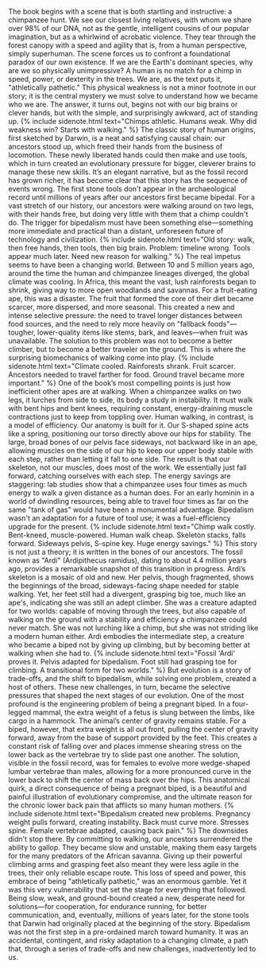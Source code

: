 The book begins with a scene that is both startling and instructive: a chimpanzee hunt. We see our closest living relatives, with whom we share over 98% of our DNA, not as the gentle, intelligent cousins of our popular imagination, but as a whirlwind of acrobatic violence. They tear through the forest canopy with a speed and agility that is, from a human perspective, simply superhuman. The scene forces us to confront a foundational paradox of our own existence. If we are the Earth's dominant species, why are we so physically unimpressive? A human is no match for a chimp in speed, power, or dexterity in the trees. We are, as the text puts it, "athletically pathetic." This physical weakness is not a minor footnote in our story; it is the central mystery we must solve to understand how we became who we are. The answer, it turns out, begins not with our big brains or clever hands, but with the simple, and surprisingly awkward, act of standing up.
{% include sidenote.html text="Chimps athletic. Humans weak. Why did weakness win? Starts with walking." %}
The classic story of human origins, first sketched by Darwin, is a neat and satisfying causal chain: our ancestors stood up, which freed their hands from the business of locomotion. These newly liberated hands could then make and use tools, which in turn created an evolutionary pressure for bigger, cleverer brains to manage these new skills. It’s an elegant narrative, but as the fossil record has grown richer, it has become clear that this story has the sequence of events wrong. The first stone tools don't appear in the archaeological record until millions of years after our ancestors first became bipedal. For a vast stretch of our history, our ancestors were walking around on two legs, with their hands free, but doing very little with them that a chimp couldn't do. The trigger for bipedalism must have been something else—something more immediate and practical than a distant, unforeseen future of technology and civilization.
{% include sidenote.html text="Old story: walk, then free hands, then tools, then big brain. Problem: timeline wrong. Tools appear much later. Need new reason for walking." %}
The real impetus seems to have been a changing world. Between 10 and 5 million years ago, around the time the human and chimpanzee lineages diverged, the global climate was cooling. In Africa, this meant the vast, lush rainforests began to shrink, giving way to more open woodlands and savannas. For a fruit-eating ape, this was a disaster. The fruit that formed the core of their diet became scarcer, more dispersed, and more seasonal. This created a new and intense selective pressure: the need to travel longer distances between food sources, and the need to rely more heavily on "fallback foods"—tougher, lower-quality items like stems, bark, and leaves—when fruit was unavailable. The solution to this problem was not to become a better climber, but to become a better traveler on the ground. This is where the surprising biomechanics of walking come into play.
{% include sidenote.html text="Climate cooled. Rainforests shrank. Fruit scarcer. Ancestors needed to travel farther for food. Ground travel became more important." %}
One of the book’s most compelling points is just how inefficient other apes are at walking. When a chimpanzee walks on two legs, it lurches from side to side, its body a study in instability. It must walk with bent hips and bent knees, requiring constant, energy-draining muscle contractions just to keep from toppling over. Human walking, in contrast, is a model of efficiency. Our anatomy is built for it. Our S-shaped spine acts like a spring, positioning our torso directly above our hips for stability. The large, broad bones of our pelvis face sideways, not backward like in an ape, allowing muscles on the side of our hip to keep our upper body stable with each step, rather than letting it fall to one side. The result is that our skeleton, not our muscles, does most of the work. We essentially just fall forward, catching ourselves with each step. The energy savings are staggering: lab studies show that a chimpanzee uses four times as much energy to walk a given distance as a human does. For an early hominin in a world of dwindling resources, being able to travel four times as far on the same "tank of gas" would have been a monumental advantage. Bipedalism wasn't an adaptation for a future of tool use; it was a fuel-efficiency upgrade for the present.
{% include sidenote.html text="Chimp walk costly. Bent-kneed, muscle-powered. Human walk cheap. Skeleton stacks, falls forward. Sideways pelvis, S-spine key. Huge energy savings." %}
This story is not just a theory; it is written in the bones of our ancestors. The fossil known as "Ardi" (Ardipithecus ramidus), dating to about 4.4 million years ago, provides a remarkable snapshot of this transition in progress. Ardi’s skeleton is a mosaic of old and new. Her pelvis, though fragmented, shows the beginnings of the broad, sideways-facing shape needed for stable walking. Yet, her feet still had a divergent, grasping big toe, much like an ape's, indicating she was still an adept climber. She was a creature adapted for two worlds: capable of moving through the trees, but also capable of walking on the ground with a stability and efficiency a chimpanzee could never match. She was not lurching like a chimp, but she was not striding like a modern human either. Ardi embodies the intermediate step, a creature who became a biped not by giving up climbing, but by becoming better at walking when she had to.
{% include sidenote.html text="Fossil 'Ardi' proves it. Pelvis adapted for bipedalism. Foot still had grasping toe for climbing. A transitional form for two worlds." %}
But evolution is a story of trade-offs, and the shift to bipedalism, while solving one problem, created a host of others. These new challenges, in turn, became the selective pressures that shaped the next stages of our evolution. One of the most profound is the engineering problem of being a pregnant biped. In a four-legged mammal, the extra weight of a fetus is slung between the limbs, like cargo in a hammock. The animal’s center of gravity remains stable. For a biped, however, that extra weight is all out front, pulling the center of gravity forward, away from the base of support provided by the feet. This creates a constant risk of falling over and places immense shearing stress on the lower back as the vertebrae try to slide past one another. The solution, visible in the fossil record, was for females to evolve more wedge-shaped lumbar vertebrae than males, allowing for a more pronounced curve in the lower back to shift the center of mass back over the hips. This anatomical quirk, a direct consequence of being a pregnant biped, is a beautiful and painful illustration of evolutionary compromise, and the ultimate reason for the chronic lower back pain that afflicts so many human mothers.
{% include sidenote.html text="Bipedalism created new problems. Pregnancy weight pulls forward, creating instability. Back must curve more. Stresses spine. Female vertebrae adapted, causing back pain." %}
The downsides didn't stop there. By committing to walking, our ancestors surrendered the ability to gallop. They became slow and unstable, making them easy targets for the many predators of the African savanna. Giving up their powerful climbing arms and grasping feet also meant they were less agile in the trees, their only reliable escape route. This loss of speed and power, this embrace of being "athletically pathetic," was an enormous gamble. Yet it was this very vulnerability that set the stage for everything that followed. Being slow, weak, and ground-bound created a new, desperate need for solutions—for cooperation, for endurance running, for better communication, and, eventually, millions of years later, for the stone tools that Darwin had originally placed at the beginning of the story. Bipedalism was not the first step in a pre-ordained march toward humanity. It was an accidental, contingent, and risky adaptation to a changing climate, a path that, through a series of trade-offs and new challenges, inadvertently led to us.